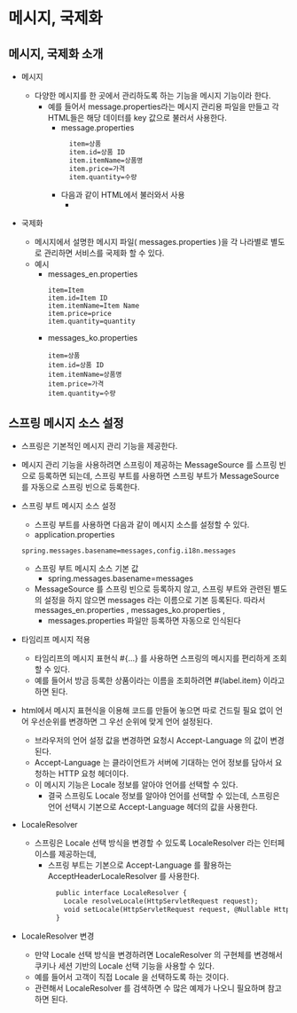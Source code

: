 # 메시지, 국제화

## 메시지, 국제화 소개

- 메시지
  - 다양한 메시지를 한 곳에서 관리하도록 하는 기능을 메시지 기능이라 한다.
    - 예를 들어서 message.properties라는 메시지 관리용 파일을 만들고 각 HTML들은 해당 데이터를 key 값으로 불러서 사용한다.
      - message.properties
        ```html
          item=상품
          item.id=상품 ID
          item.itemName=상품명
          item.price=가격
          item.quantity=수량
        ```
      - 다음과 같이 HTML에서 불러와서 사용
        - <label for="itemName" th:text="#{item.itemName}"></label>

- 국제화
  - 메시지에서 설명한 메시지 파일( messages.properties )을 각 나라별로 별도로 관리하면 서비스를 국제화 할 수 있다.
  - 예시
    - messages_en.properties
      ```properties
      item=Item
      item.id=Item ID
      item.itemName=Item Name
      item.price=price
      item.quantity=quantity
      ```
    - messages_ko.properties
      ```
      item=상품
      item.id=상품 ID
      item.itemName=상품명
      item.price=가격
      item.quantity=수량
      ```
      
## 스프링 메시지 소스 설정
- 스프링은 기본적인 메시지 관리 기능을 제공한다.
- 메시지 관리 기능을 사용하려면 스프링이 제공하는 MessageSource 를 스프링 빈으로 등록하면 되는데, 스프링 부트를 사용하면 스프링 부트가 MessageSource 를 자동으로 스프링 빈으로 등록한다.

- 스프링 부트 메시지 소스 설정
  - 스프링 부트를 사용하면 다음과 같이 메시지 소스를 설정할 수 있다.
  - application.properties
  ```
  spring.messages.basename=messages,config.i18n.messages
  ```
  - 스프링 부트 메시지 소스 기본 값
    - spring.messages.basename=messages
  - MessageSource 를 스프링 빈으로 등록하지 않고, 스프링 부트와 관련된 별도의 설정을 하지 않으면 messages 라는 이름으로 기본 등록된다. 따라서 messages_en.properties , messages_ko.properties ,
    - messages.properties 파일만 등록하면 자동으로 인식된다

- 타임리프 메시지 적용
  - 타임리프의 메시지 표현식 #{...} 를 사용하면 스프링의 메시지를 편리하게 조회할 수 있다.
  - 예를 들어서 방금 등록한 상품이라는 이름을 조회하려면 #{label.item} 이라고 하면 된다.

- html에서 메시지 표현식을 이용해 코드를 만들어 놓으면 따로 건드릴 필요 없이 언어 우선순위를 변경하면 그 우선 순위에 맞게 언어 설정된다.
  -  브라우저의 언어 설정 값을 변경하면 요청시 Accept-Language 의 값이 변경된다.
    - Accept-Language 는 클라이언트가 서버에 기대하는 언어 정보를 담아서 요청하는 HTTP 요청 헤더이다.
    - 이 메시지 기능은 Locale 정보를 알아야 언어를 선택할 수 있다.
      - 결국 스프링도 Locale 정보를 알아야 언어를 선택할 수 있는데, 스프링은 언어 선택시 기본으로 Accept-Language 헤더의 값을 사용한다.

- LocaleResolver
  - 스프링은 Locale 선택 방식을 변경할 수 있도록 LocaleResolver 라는 인터페이스를 제공하는데, 
    - 스프링 부트는 기본으로 Accept-Language 를 활용하는 AcceptHeaderLocaleResolver 를 사용한다.
      ```html
        public interface LocaleResolver {
          Locale resolveLocale(HttpServletRequest request);
          void setLocale(HttpServletRequest request, @Nullable HttpServletResponse response, @Nullable Locale locale);
        }
      ```

- LocaleResolver 변경
  - 만약 Locale 선택 방식을 변경하려면 LocaleResolver 의 구현체를 변경해서 쿠키나 세션 기반의 Locale 선택 기능을 사용할 수 있다. 
  - 예를 들어서 고객이 직접 Locale 을 선택하도록 하는 것이다. 
  - 관련해서 LocaleResolver 를 검색하면 수 많은 예제가 나오니 필요하며 참고하면 된다.





